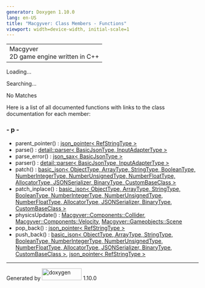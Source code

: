 ```yaml
---
generator: Doxygen 1.10.0
lang: en-US
title: "Macgyver: Class Members - Functions"
viewport: width=device-width, initial-scale=1
---
```


<div id="top">

<div id="titlearea">

<table data-cellspacing="0" data-cellpadding="0">
<colgroup>
<col style="width: 100%" />
</colgroup>
<tbody>
<tr id="projectrow" class="odd">
<td id="projectalign"><div id="projectname">
Macgyver
</div>
<div id="projectbrief">
2D game engine written in C++
</div></td>
</tr>
</tbody>
</table>

</div>

<div id="main-nav">

</div>

</div>

<div id="MSearchSelectWindow"
onmouseover="return searchBox.OnSearchSelectShow()"
onmouseout="return searchBox.OnSearchSelectHide()"
onkeydown="return searchBox.OnSearchSelectKey(event)">

</div>

<div id="MSearchResultsWindow">

<div id="MSearchResults">

<div class="SRPage">

<div id="SRIndex">

<div id="SRResults">

</div>

<div id="Loading" class="SRStatus">

Loading...

</div>

<div id="Searching" class="SRStatus">

Searching...

</div>

<div id="NoMatches" class="SRStatus">

No Matches

</div>

</div>

</div>

</div>

</div>

<div class="contents">

<div class="textblock">

Here is a list of all documented functions with links to the class
documentation for each member:

</div>

### <span id="index_p"></span>- p -

- parent_pointer() : <a href="classjson__pointer.html#aa03c0c1206e171342d27a4583258858b"
  class="el">json_pointer&lt; RefStringType &gt;</a>
- parse() : <a href="classdetail_1_1parser.html#a59f4b745d4aa146bf7a60a30060f592f"
  class="el">detail::parser&lt; BasicJsonType, InputAdapterType &gt;</a>
- parse_error() : <a href="structjson__sax.html#af165920966b60b78e57a2e4d92a63897"
  class="el">json_sax&lt; BasicJsonType &gt;</a>
- parser() : <a href="classdetail_1_1parser.html#a4bb9ea1b0fddb8f46ff987bbf9e54045"
  class="el">detail::parser&lt; BasicJsonType, InputAdapterType &gt;</a>
- patch() : <a href="classbasic__json.html#a145a004c0a2fa5be84b260ecc98ab5d9"
  class="el">basic_json&lt; ObjectType, ArrayType, StringType,
  BooleanType, NumberIntegerType, NumberUnsignedType, NumberFloatType,
  AllocatorType, JSONSerializer, BinaryType, CustomBaseClass &gt;</a>
- patch_inplace() : <a href="classbasic__json.html#a693812b31e106dec9166e93d8f6dd7d7"
  class="el">basic_json&lt; ObjectType, ArrayType, StringType,
  BooleanType, NumberIntegerType, NumberUnsignedType, NumberFloatType,
  AllocatorType, JSONSerializer, BinaryType, CustomBaseClass &gt;</a>
- physicsUpdate() : <a
  href="struct_macgyver_1_1_components_1_1_collider.html#aad7474e6ec63640ed22524e3b9ea6583"
  class="el">Macgyver::Components::Collider</a>, <a
  href="struct_macgyver_1_1_components_1_1_velocity.html#ad8764d2b6fb7ec17365e0205308e0d61"
  class="el">Macgyver::Components::Velocity</a>, <a
  href="class_macgyver_1_1_gameobjects_1_1_scene.html#ab639051b72eb45680720f0646972dd68"
  class="el">Macgyver::Gameobjects::Scene</a>
- pop_back() : <a href="classjson__pointer.html#a662118b470c87a1b564946c2602c49ce"
  class="el">json_pointer&lt; RefStringType &gt;</a>
- push_back() : <a href="classbasic__json.html#a3d13acce4e49e0d5ee768643a7b89010"
  class="el">basic_json&lt; ObjectType, ArrayType, StringType,
  BooleanType, NumberIntegerType, NumberUnsignedType, NumberFloatType,
  AllocatorType, JSONSerializer, BinaryType, CustomBaseClass &gt;</a>,
  <a href="classjson__pointer.html#adbe97f9c00a221fb7be88d940b39a24f"
  class="el">json_pointer&lt; RefStringType &gt;</a>

</div>

------------------------------------------------------------------------

<span class="small">Generated
by [<img src="doxygen.svg" class="footer" width="104" height="31"
alt="doxygen" />](https://www.doxygen.org/index.html) 1.10.0</span>

